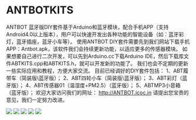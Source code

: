 # ANTBOTKITS
ANTBOT 蓝牙版DIY套件基于Arduino和蓝牙模块，配合手机APP（支持Android4.0以上版本），用户可以快速开发出各种功能的智能设备（如：蓝牙彩灯，蓝牙插座，蓝牙小车等）。
使用ANTBOT DIY套件需要先到我们网站下载手机APP：Antbot.apk，该软件我们会持续更新功能，以适应更多的传感器模块。
如果想要自己进行二次开发，可以先到Arduino.cc下载Arduino IDE，然后下载库文件ABTKITS.cpp和ABTKITS.h，就可以开发新的功能了。
我们也会不定期的更新一些实际应用和教程，方便大家交流。
目前已经调好的DIY套件包括：
1、ABT履带车（简装版\蓝牙版）；
2、ABT四轮小车（简装版\蓝牙版）；
3、ABT彩灯（蓝牙版）；
4、ABT传感器01（温湿度+PM2.5）（蓝牙版）；
5、ABTMP3小音箱（蓝牙版）；
欢迎大家访问我们的网址：
http://ANTBOT.icoc.in
请提出您宝贵的意见，我们一定努力改进。

![](http://9467683.s21i-9.faiusr.com/2/ABUIABACGAAgwYyJ0AUogIrQpgcw-wQ4gAQ!400x400.jpg)
![](http://9467683.s21i-9.faiusr.com/2/ABUIABACGAAgsPTTwgUopIz3kgQwiQI4gAI.jpg)
![](http://9467683.s21i-9.faiusr.com/2/ABUIABACGAAgnt2S0QUoiKCR0wcw4AM4xgI.jpg)
![](http://9467683.s21i-9.faiusr.com/2/ABUIABACGAAgpsmHyAUo_f-79wMwgAQ45AE.jpg)
![](http://9467683.s21i-9.faiusr.com/2/ABUIABACGAAg-eDpyQUo5JGuZjDgAzjcBA.jpg)


